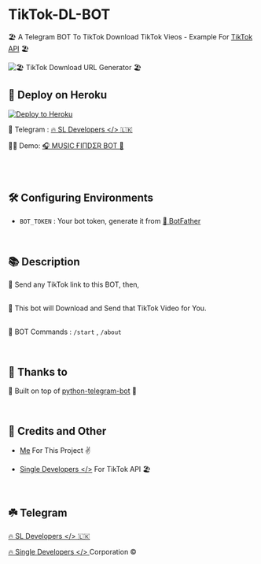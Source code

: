 # TikTok-DL-BOT

🏖  A Telegram BOT To TikTok Download TikTok Vieos - Example For [TikTok API](https://github.com/Single-Developers/API/blob/main/tiktok/Note.md) 🏖

![🏖 TikTok Download URL Generator 🏖](https://telegra.ph/file/05ce45e35c9c93c8d001f.jpg)

## 🚀 Deploy on Heroku 

<p><a href="https://heroku.com/deploy?template=https://github.com/HISGEDIYA/BAD-TIK-TOK"><img src="https://www.herokucdn.com/deploy/button.svg" alt="Deploy to Heroku"/></a></p>

🚧 Telegram : [🔥 SL Developers </> 🇱🇰](https://t.me/SL_Developers)<br>

🙆‍♂️ Demo: [🎧 MUSIC ҒIΠDΣR BOT 🎵](https://t.me/The_Shazam_BOT)

<br>

<br>

## 🛠 Configuring Environments 

- `BOT_TOKEN` : Your bot token, generate it from [🤖 BotFather](https://t.me/BotFather)

<br>

## 📚 Description 

🔗 Send any TikTok link to this BOT, then,</br></br>

🚀 This bot will Download and Send that TikTok Video for You. </br></br>

🔑 BOT Commands : `/start` , `/about`

<br>

## 🤝 Thanks to 

🔌 Built on top of [python-telegram-bot](https://python-telegram-bot.org/) 🐍

<br>

## 🎯 Credits and Other

- [Me](https://github.com/Malith-Rukshan) For This Project ✌️

- [Single Developers </>](https://github.com/Single-Developers) For TikTok API 🏖

<br>

## ☘️ Telegram

[🔥 SL Developers </> 🇱🇰](https://t.me/SL_Developers)<br>

[🔥 Single Developers </> ](https://t.me/SingleDevelopers) Corporation ©️

##
